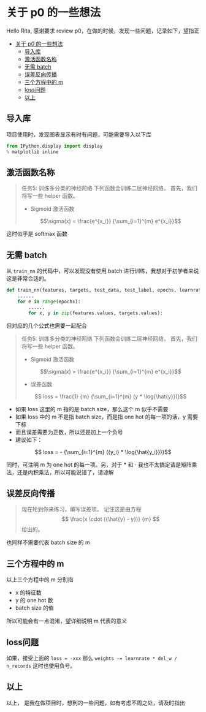 # 关于 p0 的一些想法



Hello Rita,
    感谢要求 review p0，在做的时候，发现一些问题，记录如下，望指正



- [关于 p0 的一些想法](#关于-p0-的一些想法)
    - [导入库](#导入库)
    - [激活函数名称](#激活函数名称)
    - [无需 batch](#无需-batch)
    - [误差反向传播](#误差反向传播)
    - [三个方程中的 m](#三个方程中的-m)
    - [loss问题](#loss问题)
    - [以上](#以上)




## 导入库
项目使用时，发现图表显示有时有问题，可能需要导入以下库

``` python
from IPython.display import display
% matplotlib inline
```



## 激活函数名称
>任务5: 训练多分类的神经网络
>下列函数会训练二层神经网络。 首先，我们将写一些 helper 函数。
>- Sigmoid 激活函数
>
>$$\sigma(x) = \frac{e^{x_i}} {\sum_{i=1}^{m} e^{x_i}}$$
>

这时似乎是 softmax 函数




## 无需 batch

从 `train_nn` 的代码中，可以发现没有使用 batch 进行训练，我想对于初学者来说这是非常合适的。

``` python
def train_nn(features, targets, test_data, test_label, epochs, learnrate):
    ......
    for e in range(epochs):
        ......
        for x, y in zip(features.values, targets.values):
```

但对应的几个公式也需要一起配合

>任务5: 训练多分类的神经网络
>下列函数会训练二层神经网络。 首先，我们将写一些 helper 函数。
>- Sigmoid 激活函数
>
>$$\sigma(x) = \frac{e^{x_i}} {\sum_{i=1}^{m} e^{x_i}}$$
>
>- 误差函数
>
>$$ loss = \frac{1} {m} {\sum_{i=1}^{m} (y * \log{\hat{y}})}$$
>

- 如果 loss 这里的 m 指的是 batch size，那么这个 m 似乎不需要
- 如果 loss 中的 m 不是指 batch size，而是指 one hot 的每一项的话，y 需要下标
- 而且误差需要为正数，所以还是加上一个负号
- 建议如下：

$$ loss = - {\sum_{i=1}^{m} ({y_i} * \log{\hat{y_i}})}$$

同时，可注明 m 为 one hot 的每一项。另，对于 * 和 ⋅ 我也不太搞定请是矩阵乘法，还是内积乘法，所以可能说错了，请谅解



## 误差反向传播
> 现在轮到你来练习，编写误差项。 记住这是由方程 
> $$  \frac{x  \cdot ({\hat{y} - y})} {m} $$ 给出的。

也同样不需要代表 batch size 的 m 

## 三个方程中的 m
以上三个方程中的 m 分别指
- x 的特征数
- y 的 one hot 数
- batch size 的值

所以可能会有一点混淆，望详细说明 m 代表的意义



## loss问题
如果，接受上面的 `loss = -xxx` 那么 `weights -= learnrate * del_w / n_records` 这时也使用负号。 


## 以上
以上， 是我在做项目时，想到的一些问题，如有考虑不周之处，请及时指出